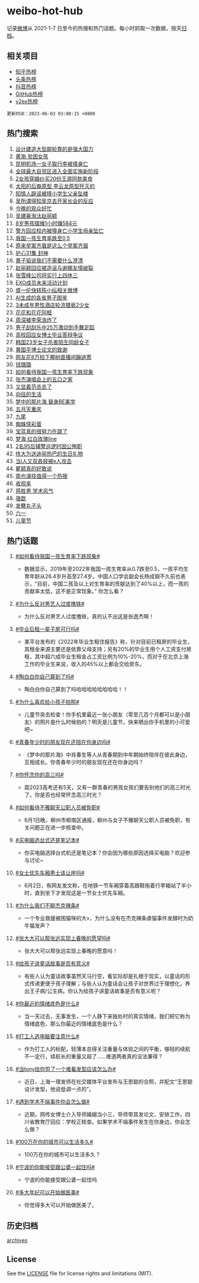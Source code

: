 # weibo-hot-hub

记录[微博](https://www.weibo.com)从 2021-1-7 日至今的热搜和热门话题。每小时抓取一次数据，按天[归档](archives)。

## 相关项目

- [知乎热榜](https://github.com/lonnyzhang423/zhihu-hot-hub)
- [头条热榜](https://github.com/lonnyzhang423/toutiao-hot-hub)
- [抖音热榜](https://github.com/lonnyzhang423/douyin-hot-hub)
- [GitHub热榜](https://github.com/lonnyzhang423/github-hot-hub)
- [v2ex热榜](https://github.com/lonnyzhang423/v2ex-hot-hub)


`更新时间：2023-06-03 03:08:15 +0800`

## 热门搜索

1. [设计建造大型邮轮靠的是强大国力](https://m.weibo.cn/search?containerid=100103type%3D1%26t%3D10%26q%3D%23%E8%AE%BE%E8%AE%A1%E5%BB%BA%E9%80%A0%E5%A4%A7%E5%9E%8B%E9%82%AE%E8%BD%AE%E9%9D%A0%E7%9A%84%E6%98%AF%E5%BC%BA%E5%A4%A7%E5%9B%BD%E5%8A%9B%23&stream_entry_id=51&isnewpage=1&extparam=seat%3D1%26pos%3D0%26cate%3D10103%26stream_entry_id%3D51%26filter_type%3Drealtimehot%26dgr%3D0%26c_type%3D51%26display_time%3D1685732893%26pre_seqid%3D168573289378304831213&luicode=10000011&lfid=106003type%253D25%2526t%253D3%2526disable_hot%253D1%2526filter_type%253Drealtimehot)
1. [黄渤 贫困女孩](https://m.weibo.cn/search?containerid=100103type%3D1%26t%3D10%26q%3D%E9%BB%84%E6%B8%A4+%E8%B4%AB%E5%9B%B0%E5%A5%B3%E5%AD%A9&stream_entry_id=31&isnewpage=1&extparam=seat%3D1%26stream_entry_id%3D31%26realpos%3D1%26c_type%3D31%26lcate%3D5001%26dgr%3D0%26cate%3D5001%26q%3D%25E9%25BB%2584%25E6%25B8%25A4%2520%25E8%25B4%25AB%25E5%259B%25B0%25E5%25A5%25B3%25E5%25AD%25A9%26filter_type%3Drealtimehot%26band_rank%3D1%26flag%3D2%26pos%3D0%26display_time%3D1685732893%26pre_seqid%3D168573289378304831213&luicode=10000011&lfid=106003type%253D25%2526t%253D3%2526disable_hot%253D1%2526filter_type%253Drealtimehot)
1. [昆明机场一女子取行李被撞身亡](https://m.weibo.cn/search?containerid=100103type%3D1%26t%3D10%26q%3D%23%E6%98%86%E6%98%8E%E6%9C%BA%E5%9C%BA%E4%B8%80%E5%A5%B3%E5%AD%90%E5%8F%96%E8%A1%8C%E6%9D%8E%E8%A2%AB%E6%92%9E%E8%BA%AB%E4%BA%A1%23&stream_entry_id=31&isnewpage=1&extparam=seat%3D1%26stream_entry_id%3D31%26realpos%3D2%26c_type%3D31%26lcate%3D5001%26dgr%3D0%26cate%3D5001%26q%3D%2523%25E6%2598%2586%25E6%2598%258E%25E6%259C%25BA%25E5%259C%25BA%25E4%25B8%2580%25E5%25A5%25B3%25E5%25AD%2590%25E5%258F%2596%25E8%25A1%258C%25E6%259D%258E%25E8%25A2%25AB%25E6%2592%259E%25E8%25BA%25AB%25E4%25BA%25A1%2523%26filter_type%3Drealtimehot%26band_rank%3D2%26flag%3D0%26pos%3D1%26display_time%3D1685732893%26pre_seqid%3D168573289378304831213&luicode=10000011&lfid=106003type%253D25%2526t%253D3%2526disable_hot%253D1%2526filter_type%253Drealtimehot)
1. [全球最大自贸区进入全面实施新阶段](https://m.weibo.cn/search?containerid=100103type%3D1%26t%3D10%26q%3D%23%E5%85%A8%E7%90%83%E6%9C%80%E5%A4%A7%E8%87%AA%E8%B4%B8%E5%8C%BA%E8%BF%9B%E5%85%A5%E5%85%A8%E9%9D%A2%E5%AE%9E%E6%96%BD%E6%96%B0%E9%98%B6%E6%AE%B5%23&stream_entry_id=31&isnewpage=1&extparam=seat%3D1%26stream_entry_id%3D31%26realpos%3D3%26c_type%3D31%26lcate%3D5001%26dgr%3D0%26cate%3D5001%26q%3D%2523%25E5%2585%25A8%25E7%2590%2583%25E6%259C%2580%25E5%25A4%25A7%25E8%2587%25AA%25E8%25B4%25B8%25E5%258C%25BA%25E8%25BF%259B%25E5%2585%25A5%25E5%2585%25A8%25E9%259D%25A2%25E5%25AE%259E%25E6%2596%25BD%25E6%2596%25B0%25E9%2598%25B6%25E6%25AE%25B5%2523%26filter_type%3Drealtimehot%26band_rank%3D3%26flag%3D0%26pos%3D2%26display_time%3D1685732893%26pre_seqid%3D168573289378304831213&luicode=10000011&lfid=106003type%253D25%2526t%253D3%2526disable_hot%253D1%2526filter_type%253Drealtimehot)
1. [2女孩穿婚纱买20份王源同款美食](https://m.weibo.cn/search?containerid=100103type%3D1%26t%3D10%26q%3D%232%E5%A5%B3%E5%AD%A9%E7%A9%BF%E5%A9%9A%E7%BA%B1%E4%B9%B020%E4%BB%BD%E7%8E%8B%E6%BA%90%E5%90%8C%E6%AC%BE%E7%BE%8E%E9%A3%9F%23&stream_entry_id=31&isnewpage=1&extparam=seat%3D1%26stream_entry_id%3D31%26realpos%3D4%26c_type%3D31%26lcate%3D5001%26dgr%3D0%26cate%3D5001%26q%3D%25232%25E5%25A5%25B3%25E5%25AD%25A9%25E7%25A9%25BF%25E5%25A9%259A%25E7%25BA%25B1%25E4%25B9%25B020%25E4%25BB%25BD%25E7%258E%258B%25E6%25BA%2590%25E5%2590%258C%25E6%25AC%25BE%25E7%25BE%258E%25E9%25A3%259F%2523%26filter_type%3Drealtimehot%26band_rank%3D4%26flag%3D0%26pos%3D3%26display_time%3D1685732893%26pre_seqid%3D168573289378304831213&luicode=10000011&lfid=106003type%253D25%2526t%253D3%2526disable_hot%253D1%2526filter_type%253Drealtimehot)
1. [太阳的后裔原型 李云龙原型歼灭的](https://m.weibo.cn/search?containerid=100103type%3D1%26t%3D10%26q%3D%E5%A4%AA%E9%98%B3%E7%9A%84%E5%90%8E%E8%A3%94%E5%8E%9F%E5%9E%8B+%E6%9D%8E%E4%BA%91%E9%BE%99%E5%8E%9F%E5%9E%8B%E6%AD%BC%E7%81%AD%E7%9A%84&stream_entry_id=31&isnewpage=1&extparam=seat%3D1%26stream_entry_id%3D31%26realpos%3D5%26c_type%3D31%26lcate%3D5001%26dgr%3D0%26cate%3D5001%26q%3D%25E5%25A4%25AA%25E9%2598%25B3%25E7%259A%2584%25E5%2590%258E%25E8%25A3%2594%25E5%258E%259F%25E5%259E%258B%2520%25E6%259D%258E%25E4%25BA%2591%25E9%25BE%2599%25E5%258E%259F%25E5%259E%258B%25E6%25AD%25BC%25E7%2581%25AD%25E7%259A%2584%26filter_type%3Drealtimehot%26band_rank%3D5%26flag%3D0%26pos%3D4%26display_time%3D1685732893%26pre_seqid%3D168573289378304831213&luicode=10000011&lfid=106003type%253D25%2526t%253D3%2526disable_hot%253D1%2526filter_type%253Drealtimehot)
1. [知情人辟谣被撞小学生父亲坠楼](https://m.weibo.cn/search?containerid=100103type%3D1%26t%3D10%26q%3D%23%E7%9F%A5%E6%83%85%E4%BA%BA%E8%BE%9F%E8%B0%A3%E8%A2%AB%E6%92%9E%E5%B0%8F%E5%AD%A6%E7%94%9F%E7%88%B6%E4%BA%B2%E5%9D%A0%E6%A5%BC%23&stream_entry_id=31&isnewpage=1&extparam=seat%3D1%26stream_entry_id%3D31%26realpos%3D6%26c_type%3D31%26lcate%3D5001%26dgr%3D0%26cate%3D5001%26q%3D%2523%25E7%259F%25A5%25E6%2583%2585%25E4%25BA%25BA%25E8%25BE%259F%25E8%25B0%25A3%25E8%25A2%25AB%25E6%2592%259E%25E5%25B0%258F%25E5%25AD%25A6%25E7%2594%259F%25E7%2588%25B6%25E4%25BA%25B2%25E5%259D%25A0%25E6%25A5%25BC%2523%26filter_type%3Drealtimehot%26band_rank%3D6%26flag%3D2%26pos%3D5%26display_time%3D1685732893%26pre_seqid%3D168573289378304831213&luicode=10000011&lfid=106003type%253D25%2526t%253D3%2526disable_hot%253D1%2526filter_type%253Drealtimehot)
1. [吴所谓得知吴京去开家长会的反应](https://m.weibo.cn/search?containerid=100103type%3D1%26t%3D10%26q%3D%23%E5%90%B4%E6%89%80%E8%B0%93%E5%BE%97%E7%9F%A5%E5%90%B4%E4%BA%AC%E5%8E%BB%E5%BC%80%E5%AE%B6%E9%95%BF%E4%BC%9A%E7%9A%84%E5%8F%8D%E5%BA%94%23&stream_entry_id=31&isnewpage=1&extparam=seat%3D1%26stream_entry_id%3D31%26realpos%3D7%26c_type%3D31%26lcate%3D5001%26dgr%3D0%26cate%3D5001%26q%3D%2523%25E5%2590%25B4%25E6%2589%2580%25E8%25B0%2593%25E5%25BE%2597%25E7%259F%25A5%25E5%2590%25B4%25E4%25BA%25AC%25E5%258E%25BB%25E5%25BC%2580%25E5%25AE%25B6%25E9%2595%25BF%25E4%25BC%259A%25E7%259A%2584%25E5%258F%258D%25E5%25BA%2594%2523%26filter_type%3Drealtimehot%26band_rank%3D7%26flag%3D0%26pos%3D6%26display_time%3D1685732893%26pre_seqid%3D168573289378304831213&luicode=10000011&lfid=106003type%253D25%2526t%253D3%2526disable_hot%253D1%2526filter_type%253Drealtimehot)
1. [今晚的观众好忙](https://m.weibo.cn/search?containerid=100103type%3D1%26t%3D10%26q%3D%23%E4%BB%8A%E6%99%9A%E7%9A%84%E8%A7%82%E4%BC%97%E5%A5%BD%E5%BF%99%23&stream_entry_id=31&isnewpage=1&extparam=seat%3D1%26stream_entry_id%3D31%26realpos%3D8%26c_type%3D31%26lcate%3D5001%26dgr%3D0%26cate%3D5001%26q%3D%2523%25E4%25BB%258A%25E6%2599%259A%25E7%259A%2584%25E8%25A7%2582%25E4%25BC%2597%25E5%25A5%25BD%25E5%25BF%2599%2523%26filter_type%3Drealtimehot%26band_rank%3D8%26flag%3D0%26pos%3D7%26display_time%3D1685732893%26pre_seqid%3D168573289378304831213&luicode=10000011&lfid=106003type%253D25%2526t%253D3%2526disable_hot%253D1%2526filter_type%253Drealtimehot)
1. [吴建豪淘汰赵丽颖](https://m.weibo.cn/search?containerid=100103type%3D1%26t%3D10%26q%3D%23%E5%90%B4%E5%BB%BA%E8%B1%AA%E6%B7%98%E6%B1%B0%E8%B5%B5%E4%B8%BD%E9%A2%96%23&stream_entry_id=31&isnewpage=1&extparam=seat%3D1%26stream_entry_id%3D31%26realpos%3D9%26c_type%3D31%26lcate%3D5001%26dgr%3D0%26cate%3D5001%26q%3D%2523%25E5%2590%25B4%25E5%25BB%25BA%25E8%25B1%25AA%25E6%25B7%2598%25E6%25B1%25B0%25E8%25B5%25B5%25E4%25B8%25BD%25E9%25A2%2596%2523%26filter_type%3Drealtimehot%26band_rank%3D9%26flag%3D0%26pos%3D8%26display_time%3D1685732893%26pre_seqid%3D168573289378304831213&luicode=10000011&lfid=106003type%253D25%2526t%253D3%2526disable_hot%253D1%2526filter_type%253Drealtimehot)
1. [8岁男孩摆摊1小时赚584元](https://m.weibo.cn/search?containerid=100103type%3D1%26t%3D10%26q%3D%238%E5%B2%81%E7%94%B7%E5%AD%A9%E6%91%86%E6%91%8A1%E5%B0%8F%E6%97%B6%E8%B5%9A584%E5%85%83%23&stream_entry_id=31&isnewpage=1&extparam=seat%3D1%26stream_entry_id%3D31%26realpos%3D10%26c_type%3D31%26lcate%3D5001%26dgr%3D0%26cate%3D5001%26q%3D%25238%25E5%25B2%2581%25E7%2594%25B7%25E5%25AD%25A9%25E6%2591%2586%25E6%2591%258A1%25E5%25B0%258F%25E6%2597%25B6%25E8%25B5%259A584%25E5%2585%2583%2523%26filter_type%3Drealtimehot%26band_rank%3D10%26flag%3D0%26pos%3D9%26display_time%3D1685732893%26pre_seqid%3D168573289378304831213&luicode=10000011&lfid=106003type%253D25%2526t%253D3%2526disable_hot%253D1%2526filter_type%253Drealtimehot)
1. [警方回应校内被撞身亡小学生母亲坠亡](https://m.weibo.cn/search?containerid=100103type%3D1%26t%3D10%26q%3D%23%E8%AD%A6%E6%96%B9%E5%9B%9E%E5%BA%94%E6%A0%A1%E5%86%85%E8%A2%AB%E6%92%9E%E8%BA%AB%E4%BA%A1%E5%B0%8F%E5%AD%A6%E7%94%9F%E6%AF%8D%E4%BA%B2%E5%9D%A0%E4%BA%A1%23&stream_entry_id=31&isnewpage=1&extparam=seat%3D1%26stream_entry_id%3D31%26realpos%3D11%26c_type%3D31%26lcate%3D5001%26dgr%3D0%26cate%3D5001%26q%3D%2523%25E8%25AD%25A6%25E6%2596%25B9%25E5%259B%259E%25E5%25BA%2594%25E6%25A0%25A1%25E5%2586%2585%25E8%25A2%25AB%25E6%2592%259E%25E8%25BA%25AB%25E4%25BA%25A1%25E5%25B0%258F%25E5%25AD%25A6%25E7%2594%259F%25E6%25AF%258D%25E4%25BA%25B2%25E5%259D%25A0%25E4%25BA%25A1%2523%26filter_type%3Drealtimehot%26band_rank%3D11%26flag%3D2%26pos%3D10%26display_time%3D1685732893%26pre_seqid%3D168573289378304831213&luicode=10000011&lfid=106003type%253D25%2526t%253D3%2526disable_hot%253D1%2526filter_type%253Drealtimehot)
1. [我国一孩生育率跌至0.5](https://m.weibo.cn/search?containerid=100103type%3D1%26t%3D10%26q%3D%23%E6%88%91%E5%9B%BD%E4%B8%80%E5%AD%A9%E7%94%9F%E8%82%B2%E7%8E%87%E8%B7%8C%E8%87%B30.5%23&stream_entry_id=31&isnewpage=1&extparam=seat%3D1%26stream_entry_id%3D31%26realpos%3D12%26c_type%3D31%26lcate%3D5001%26dgr%3D0%26cate%3D5001%26q%3D%2523%25E6%2588%2591%25E5%259B%25BD%25E4%25B8%2580%25E5%25AD%25A9%25E7%2594%259F%25E8%2582%25B2%25E7%258E%2587%25E8%25B7%258C%25E8%2587%25B30.5%2523%26filter_type%3Drealtimehot%26band_rank%3D12%26flag%3D2%26pos%3D11%26display_time%3D1685732893%26pre_seqid%3D168573289378304831213&luicode=10000011&lfid=106003type%253D25%2526t%253D3%2526disable_hot%253D1%2526filter_type%253Drealtimehot)
1. [原来举案齐眉是这么个举案齐眉](https://m.weibo.cn/search?containerid=100103type%3D1%26t%3D10%26q%3D%E5%8E%9F%E6%9D%A5%E4%B8%BE%E6%A1%88%E9%BD%90%E7%9C%89%E6%98%AF%E8%BF%99%E4%B9%88%E4%B8%AA%E4%B8%BE%E6%A1%88%E9%BD%90%E7%9C%89&stream_entry_id=31&isnewpage=1&extparam=seat%3D1%26stream_entry_id%3D31%26realpos%3D13%26c_type%3D31%26lcate%3D5001%26dgr%3D0%26cate%3D5001%26q%3D%25E5%258E%259F%25E6%259D%25A5%25E4%25B8%25BE%25E6%25A1%2588%25E9%25BD%2590%25E7%259C%2589%25E6%2598%25AF%25E8%25BF%2599%25E4%25B9%2588%25E4%25B8%25AA%25E4%25B8%25BE%25E6%25A1%2588%25E9%25BD%2590%25E7%259C%2589%26filter_type%3Drealtimehot%26band_rank%3D13%26flag%3D0%26pos%3D12%26display_time%3D1685732893%26pre_seqid%3D168573289378304831213&luicode=10000011&lfid=106003type%253D25%2526t%253D3%2526disable_hot%253D1%2526filter_type%253Drealtimehot)
1. [护心31集 封神](https://m.weibo.cn/search?containerid=100103type%3D1%26t%3D10%26q%3D%E6%8A%A4%E5%BF%8331%E9%9B%86+%E5%B0%81%E7%A5%9E&stream_entry_id=31&isnewpage=1&extparam=seat%3D1%26stream_entry_id%3D31%26realpos%3D14%26c_type%3D31%26lcate%3D5001%26dgr%3D0%26cate%3D5001%26q%3D%25E6%258A%25A4%25E5%25BF%258331%25E9%259B%2586%2520%25E5%25B0%2581%25E7%25A5%259E%26filter_type%3Drealtimehot%26band_rank%3D14%26flag%3D0%26pos%3D13%26display_time%3D1685732893%26pre_seqid%3D168573289378304831213&luicode=10000011&lfid=106003type%253D25%2526t%253D3%2526disable_hot%253D1%2526filter_type%253Drealtimehot)
1. [黄子韬说我们不需要什么澄清](https://m.weibo.cn/search?containerid=100103type%3D1%26t%3D10%26q%3D%23%E9%BB%84%E5%AD%90%E9%9F%AC%E8%AF%B4%E6%88%91%E4%BB%AC%E4%B8%8D%E9%9C%80%E8%A6%81%E4%BB%80%E4%B9%88%E6%BE%84%E6%B8%85%23&stream_entry_id=31&isnewpage=1&extparam=seat%3D1%26stream_entry_id%3D31%26realpos%3D15%26c_type%3D31%26lcate%3D5001%26dgr%3D0%26cate%3D5001%26q%3D%2523%25E9%25BB%2584%25E5%25AD%2590%25E9%259F%25AC%25E8%25AF%25B4%25E6%2588%2591%25E4%25BB%25AC%25E4%25B8%258D%25E9%259C%2580%25E8%25A6%2581%25E4%25BB%2580%25E4%25B9%2588%25E6%25BE%2584%25E6%25B8%2585%2523%26filter_type%3Drealtimehot%26band_rank%3D15%26flag%3D0%26pos%3D14%26display_time%3D1685732893%26pre_seqid%3D168573289378304831213&luicode=10000011&lfid=106003type%253D25%2526t%253D3%2526disable_hot%253D1%2526filter_type%253Drealtimehot)
1. [赵丽颖回应被造谣与谢娜友情破裂](https://m.weibo.cn/search?containerid=100103type%3D1%26t%3D10%26q%3D%23%E8%B5%B5%E4%B8%BD%E9%A2%96%E5%9B%9E%E5%BA%94%E8%A2%AB%E9%80%A0%E8%B0%A3%E4%B8%8E%E8%B0%A2%E5%A8%9C%E5%8F%8B%E6%83%85%E7%A0%B4%E8%A3%82%23&stream_entry_id=31&isnewpage=1&extparam=seat%3D1%26stream_entry_id%3D31%26realpos%3D16%26c_type%3D31%26lcate%3D5001%26dgr%3D0%26cate%3D5001%26q%3D%2523%25E8%25B5%25B5%25E4%25B8%25BD%25E9%25A2%2596%25E5%259B%259E%25E5%25BA%2594%25E8%25A2%25AB%25E9%2580%25A0%25E8%25B0%25A3%25E4%25B8%258E%25E8%25B0%25A2%25E5%25A8%259C%25E5%258F%258B%25E6%2583%2585%25E7%25A0%25B4%25E8%25A3%2582%2523%26filter_type%3Drealtimehot%26band_rank%3D16%26flag%3D2%26pos%3D15%26display_time%3D1685732893%26pre_seqid%3D168573289378304831213&luicode=10000011&lfid=106003type%253D25%2526t%253D3%2526disable_hot%253D1%2526filter_type%253Drealtimehot)
1. [张雪峰公司将实行上四休三](https://m.weibo.cn/search?containerid=100103type%3D1%26t%3D10%26q%3D%23%E5%BC%A0%E9%9B%AA%E5%B3%B0%E5%85%AC%E5%8F%B8%E5%B0%86%E5%AE%9E%E8%A1%8C%E4%B8%8A%E5%9B%9B%E4%BC%91%E4%B8%89%23&stream_entry_id=31&isnewpage=1&extparam=seat%3D1%26stream_entry_id%3D31%26realpos%3D17%26c_type%3D31%26lcate%3D5001%26dgr%3D0%26cate%3D5001%26q%3D%2523%25E5%25BC%25A0%25E9%259B%25AA%25E5%25B3%25B0%25E5%2585%25AC%25E5%258F%25B8%25E5%25B0%2586%25E5%25AE%259E%25E8%25A1%258C%25E4%25B8%258A%25E5%259B%259B%25E4%25BC%2591%25E4%25B8%2589%2523%26filter_type%3Drealtimehot%26band_rank%3D17%26flag%3D0%26pos%3D16%26display_time%3D1685732893%26pre_seqid%3D168573289378304831213&luicode=10000011&lfid=106003type%253D25%2526t%253D3%2526disable_hot%253D1%2526filter_type%253Drealtimehot)
1. [EXO成员未来活动计划](https://m.weibo.cn/search?containerid=100103type%3D1%26t%3D10%26q%3DEXO%E6%88%90%E5%91%98%E6%9C%AA%E6%9D%A5%E6%B4%BB%E5%8A%A8%E8%AE%A1%E5%88%92&stream_entry_id=31&isnewpage=1&extparam=seat%3D1%26stream_entry_id%3D31%26realpos%3D18%26c_type%3D31%26lcate%3D5001%26dgr%3D0%26cate%3D5001%26q%3DEXO%25E6%2588%2590%25E5%2591%2598%25E6%259C%25AA%25E6%259D%25A5%25E6%25B4%25BB%25E5%258A%25A8%25E8%25AE%25A1%25E5%2588%2592%26filter_type%3Drealtimehot%26band_rank%3D18%26flag%3D0%26pos%3D17%26display_time%3D1685732893%26pre_seqid%3D168573289378304831213&luicode=10000011&lfid=106003type%253D25%2526t%253D3%2526disable_hot%253D1%2526filter_type%253Drealtimehot)
1. [盛一伦快转陈小纭相关微博](https://m.weibo.cn/search?containerid=100103type%3D1%26t%3D10%26q%3D%23%E7%9B%9B%E4%B8%80%E4%BC%A6%E5%BF%AB%E8%BD%AC%E9%99%88%E5%B0%8F%E7%BA%AD%E7%9B%B8%E5%85%B3%E5%BE%AE%E5%8D%9A%23&stream_entry_id=31&isnewpage=1&extparam=seat%3D1%26stream_entry_id%3D31%26realpos%3D19%26c_type%3D31%26lcate%3D5001%26dgr%3D0%26cate%3D5001%26q%3D%2523%25E7%259B%259B%25E4%25B8%2580%25E4%25BC%25A6%25E5%25BF%25AB%25E8%25BD%25AC%25E9%2599%2588%25E5%25B0%258F%25E7%25BA%25AD%25E7%259B%25B8%25E5%2585%25B3%25E5%25BE%25AE%25E5%258D%259A%2523%26filter_type%3Drealtimehot%26band_rank%3D19%26flag%3D0%26pos%3D18%26display_time%3D1685732893%26pre_seqid%3D168573289378304831213&luicode=10000011&lfid=106003type%253D25%2526t%253D3%2526disable_hot%253D1%2526filter_type%253Drealtimehot)
1. [AI生成的各省男子图鉴](https://m.weibo.cn/search?containerid=100103type%3D1%26t%3D10%26q%3DAI%E7%94%9F%E6%88%90%E7%9A%84%E5%90%84%E7%9C%81%E7%94%B7%E5%AD%90%E5%9B%BE%E9%89%B4&stream_entry_id=31&isnewpage=1&extparam=seat%3D1%26stream_entry_id%3D31%26realpos%3D20%26c_type%3D31%26lcate%3D5001%26dgr%3D0%26cate%3D5001%26q%3DAI%25E7%2594%259F%25E6%2588%2590%25E7%259A%2584%25E5%2590%2584%25E7%259C%2581%25E7%2594%25B7%25E5%25AD%2590%25E5%259B%25BE%25E9%2589%25B4%26filter_type%3Drealtimehot%26band_rank%3D20%26flag%3D0%26pos%3D19%26display_time%3D1685732893%26pre_seqid%3D168573289378304831213&luicode=10000011&lfid=106003type%253D25%2526t%253D3%2526disable_hot%253D1%2526filter_type%253Drealtimehot)
1. [3未成年男性酒店轮流猥亵2少女](https://m.weibo.cn/search?containerid=100103type%3D1%26t%3D10%26q%3D%233%E6%9C%AA%E6%88%90%E5%B9%B4%E7%94%B7%E6%80%A7%E9%85%92%E5%BA%97%E8%BD%AE%E6%B5%81%E7%8C%A5%E4%BA%B52%E5%B0%91%E5%A5%B3%23&stream_entry_id=31&isnewpage=1&extparam=seat%3D1%26stream_entry_id%3D31%26realpos%3D21%26c_type%3D31%26lcate%3D5001%26dgr%3D0%26cate%3D5001%26q%3D%25233%25E6%259C%25AA%25E6%2588%2590%25E5%25B9%25B4%25E7%2594%25B7%25E6%2580%25A7%25E9%2585%2592%25E5%25BA%2597%25E8%25BD%25AE%25E6%25B5%2581%25E7%258C%25A5%25E4%25BA%25B52%25E5%25B0%2591%25E5%25A5%25B3%2523%26filter_type%3Drealtimehot%26band_rank%3D21%26flag%3D2%26pos%3D20%26display_time%3D1685732893%26pre_seqid%3D168573289378304831213&luicode=10000011&lfid=106003type%253D25%2526t%253D3%2526disable_hot%253D1%2526filter_type%253Drealtimehot)
1. [花花和花花同框](https://m.weibo.cn/search?containerid=100103type%3D1%26t%3D10%26q%3D%23%E8%8A%B1%E8%8A%B1%E5%92%8C%E8%8A%B1%E8%8A%B1%E5%90%8C%E6%A1%86%23&stream_entry_id=31&isnewpage=1&extparam=seat%3D1%26stream_entry_id%3D31%26realpos%3D22%26c_type%3D31%26lcate%3D5001%26dgr%3D0%26cate%3D5001%26q%3D%2523%25E8%258A%25B1%25E8%258A%25B1%25E5%2592%258C%25E8%258A%25B1%25E8%258A%25B1%25E5%2590%258C%25E6%25A1%2586%2523%26filter_type%3Drealtimehot%26band_rank%3D22%26flag%3D0%26pos%3D21%26display_time%3D1685732893%26pre_seqid%3D168573289378304831213&luicode=10000011&lfid=106003type%253D25%2526t%253D3%2526disable_hot%253D1%2526filter_type%253Drealtimehot)
1. [周深被李荣浩炸了](https://m.weibo.cn/search?containerid=100103type%3D1%26t%3D10%26q%3D%23%E5%91%A8%E6%B7%B1%E8%A2%AB%E6%9D%8E%E8%8D%A3%E6%B5%A9%E7%82%B8%E4%BA%86%23&stream_entry_id=31&isnewpage=1&extparam=seat%3D1%26stream_entry_id%3D31%26realpos%3D23%26c_type%3D31%26lcate%3D5001%26dgr%3D0%26cate%3D5001%26q%3D%2523%25E5%2591%25A8%25E6%25B7%25B1%25E8%25A2%25AB%25E6%259D%258E%25E8%258D%25A3%25E6%25B5%25A9%25E7%2582%25B8%25E4%25BA%2586%2523%26filter_type%3Drealtimehot%26band_rank%3D23%26flag%3D1%26pos%3D22%26display_time%3D1685732893%26pre_seqid%3D168573289378304831213&luicode=10000011&lfid=106003type%253D25%2526t%253D3%2526disable_hot%253D1%2526filter_type%253Drealtimehot)
1. [男子刮刮乐中25万激动到手舞足蹈](https://m.weibo.cn/search?containerid=100103type%3D1%26t%3D10%26q%3D%23%E7%94%B7%E5%AD%90%E5%88%AE%E5%88%AE%E4%B9%90%E4%B8%AD25%E4%B8%87%E6%BF%80%E5%8A%A8%E5%88%B0%E6%89%8B%E8%88%9E%E8%B6%B3%E8%B9%88%23&stream_entry_id=31&isnewpage=1&extparam=seat%3D1%26stream_entry_id%3D31%26realpos%3D24%26c_type%3D31%26lcate%3D5001%26dgr%3D0%26cate%3D5001%26q%3D%2523%25E7%2594%25B7%25E5%25AD%2590%25E5%2588%25AE%25E5%2588%25AE%25E4%25B9%2590%25E4%25B8%25AD25%25E4%25B8%2587%25E6%25BF%2580%25E5%258A%25A8%25E5%2588%25B0%25E6%2589%258B%25E8%2588%259E%25E8%25B6%25B3%25E8%25B9%2588%2523%26filter_type%3Drealtimehot%26band_rank%3D24%26flag%3D0%26pos%3D23%26display_time%3D1685732893%26pre_seqid%3D168573289378304831213&luicode=10000011&lfid=106003type%253D25%2526t%253D3%2526disable_hot%253D1%2526filter_type%253Drealtimehot)
1. [高校回应女博士毕业答辩争议](https://m.weibo.cn/search?containerid=100103type%3D1%26t%3D10%26q%3D%23%E9%AB%98%E6%A0%A1%E5%9B%9E%E5%BA%94%E5%A5%B3%E5%8D%9A%E5%A3%AB%E6%AF%95%E4%B8%9A%E7%AD%94%E8%BE%A9%E4%BA%89%E8%AE%AE%23&stream_entry_id=31&isnewpage=1&extparam=seat%3D1%26stream_entry_id%3D31%26realpos%3D25%26c_type%3D31%26lcate%3D5001%26dgr%3D0%26cate%3D5001%26q%3D%2523%25E9%25AB%2598%25E6%25A0%25A1%25E5%259B%259E%25E5%25BA%2594%25E5%25A5%25B3%25E5%258D%259A%25E5%25A3%25AB%25E6%25AF%2595%25E4%25B8%259A%25E7%25AD%2594%25E8%25BE%25A9%25E4%25BA%2589%25E8%25AE%25AE%2523%26filter_type%3Drealtimehot%26band_rank%3D25%26flag%3D0%26pos%3D24%26display_time%3D1685732893%26pre_seqid%3D168573289378304831213&luicode=10000011&lfid=106003type%253D25%2526t%253D3%2526disable_hot%253D1%2526filter_type%253Drealtimehot)
1. [韩国23岁女子杀害陌生同龄女子](https://m.weibo.cn/search?containerid=100103type%3D1%26t%3D10%26q%3D%23%E9%9F%A9%E5%9B%BD23%E5%B2%81%E5%A5%B3%E5%AD%90%E6%9D%80%E5%AE%B3%E9%99%8C%E7%94%9F%E5%90%8C%E9%BE%84%E5%A5%B3%E5%AD%90%23&stream_entry_id=31&isnewpage=1&extparam=seat%3D1%26stream_entry_id%3D31%26realpos%3D26%26c_type%3D31%26lcate%3D5001%26dgr%3D0%26cate%3D5001%26q%3D%2523%25E9%259F%25A9%25E5%259B%25BD23%25E5%25B2%2581%25E5%25A5%25B3%25E5%25AD%2590%25E6%259D%2580%25E5%25AE%25B3%25E9%2599%258C%25E7%2594%259F%25E5%2590%258C%25E9%25BE%2584%25E5%25A5%25B3%25E5%25AD%2590%2523%26filter_type%3Drealtimehot%26band_rank%3D26%26flag%3D0%26pos%3D25%26display_time%3D1685732893%26pre_seqid%3D168573289378304831213&luicode=10000011&lfid=106003type%253D25%2526t%253D3%2526disable_hot%253D1%2526filter_type%253Drealtimehot)
1. [黄国平博士论文的致谢](https://m.weibo.cn/search?containerid=100103type%3D1%26t%3D10%26q%3D%E9%BB%84%E5%9B%BD%E5%B9%B3%E5%8D%9A%E5%A3%AB%E8%AE%BA%E6%96%87%E7%9A%84%E8%87%B4%E8%B0%A2&stream_entry_id=31&isnewpage=1&extparam=seat%3D1%26stream_entry_id%3D31%26realpos%3D27%26c_type%3D31%26lcate%3D5001%26dgr%3D0%26cate%3D5001%26q%3D%25E9%25BB%2584%25E5%259B%25BD%25E5%25B9%25B3%25E5%258D%259A%25E5%25A3%25AB%25E8%25AE%25BA%25E6%2596%2587%25E7%259A%2584%25E8%2587%25B4%25E8%25B0%25A2%26filter_type%3Drealtimehot%26band_rank%3D27%26flag%3D0%26pos%3D26%26display_time%3D1685732893%26pre_seqid%3D168573289378304831213&luicode=10000011&lfid=106003type%253D25%2526t%253D3%2526disable_hot%253D1%2526filter_type%253Drealtimehot)
1. [网友花8万拍下椰树直播间蹦迪票](https://m.weibo.cn/search?containerid=100103type%3D1%26t%3D10%26q%3D%23%E7%BD%91%E5%8F%8B%E8%8A%B18%E4%B8%87%E6%8B%8D%E4%B8%8B%E6%A4%B0%E6%A0%91%E7%9B%B4%E6%92%AD%E9%97%B4%E8%B9%A6%E8%BF%AA%E7%A5%A8%23&stream_entry_id=31&isnewpage=1&extparam=seat%3D1%26stream_entry_id%3D31%26realpos%3D28%26c_type%3D31%26lcate%3D5001%26dgr%3D0%26cate%3D5001%26q%3D%2523%25E7%25BD%2591%25E5%258F%258B%25E8%258A%25B18%25E4%25B8%2587%25E6%258B%258D%25E4%25B8%258B%25E6%25A4%25B0%25E6%25A0%2591%25E7%259B%25B4%25E6%2592%25AD%25E9%2597%25B4%25E8%25B9%25A6%25E8%25BF%25AA%25E7%25A5%25A8%2523%26filter_type%3Drealtimehot%26band_rank%3D28%26flag%3D0%26pos%3D27%26display_time%3D1685732893%26pre_seqid%3D168573289378304831213&luicode=10000011&lfid=106003type%253D25%2526t%253D3%2526disable_hot%253D1%2526filter_type%253Drealtimehot)
1. [钱璐璐](https://m.weibo.cn/search?containerid=100103type%3D1%26t%3D10%26q%3D%E9%92%B1%E7%92%90%E7%92%90&stream_entry_id=31&isnewpage=1&extparam=seat%3D1%26stream_entry_id%3D31%26realpos%3D29%26c_type%3D31%26lcate%3D5001%26dgr%3D0%26cate%3D5001%26q%3D%25E9%2592%25B1%25E7%2592%2590%25E7%2592%2590%26filter_type%3Drealtimehot%26band_rank%3D29%26flag%3D0%26pos%3D28%26display_time%3D1685732893%26pre_seqid%3D168573289378304831213&luicode=10000011&lfid=106003type%253D25%2526t%253D3%2526disable_hot%253D1%2526filter_type%253Drealtimehot)
1. [如何看待我国一孩生育率下跌现象](https://m.weibo.cn/search?containerid=100103type%3D1%26t%3D10%26q%3D%23%E5%A6%82%E4%BD%95%E7%9C%8B%E5%BE%85%E6%88%91%E5%9B%BD%E4%B8%80%E5%AD%A9%E7%94%9F%E8%82%B2%E7%8E%87%E4%B8%8B%E8%B7%8C%E7%8E%B0%E8%B1%A1%23&stream_entry_id=31&isnewpage=1&extparam=seat%3D1%26stream_entry_id%3D31%26realpos%3D30%26c_type%3D31%26lcate%3D5001%26dgr%3D0%26cate%3D5001%26q%3D%2523%25E5%25A6%2582%25E4%25BD%2595%25E7%259C%258B%25E5%25BE%2585%25E6%2588%2591%25E5%259B%25BD%25E4%25B8%2580%25E5%25AD%25A9%25E7%2594%259F%25E8%2582%25B2%25E7%258E%2587%25E4%25B8%258B%25E8%25B7%258C%25E7%258E%25B0%25E8%25B1%25A1%2523%26filter_type%3Drealtimehot%26band_rank%3D30%26flag%3D0%26pos%3D29%26display_time%3D1685732893%26pre_seqid%3D168573289378304831213&luicode=10000011&lfid=106003type%253D25%2526t%253D3%2526disable_hot%253D1%2526filter_type%253Drealtimehot)
1. [张杰演唱会上的五口之家](https://m.weibo.cn/search?containerid=100103type%3D1%26t%3D10%26q%3D%23%E5%BC%A0%E6%9D%B0%E6%BC%94%E5%94%B1%E4%BC%9A%E4%B8%8A%E7%9A%84%E4%BA%94%E5%8F%A3%E4%B9%8B%E5%AE%B6%23&stream_entry_id=31&isnewpage=1&extparam=seat%3D1%26stream_entry_id%3D31%26realpos%3D31%26c_type%3D31%26lcate%3D5001%26dgr%3D0%26cate%3D5001%26q%3D%2523%25E5%25BC%25A0%25E6%259D%25B0%25E6%25BC%2594%25E5%2594%25B1%25E4%25BC%259A%25E4%25B8%258A%25E7%259A%2584%25E4%25BA%2594%25E5%258F%25A3%25E4%25B9%258B%25E5%25AE%25B6%2523%26filter_type%3Drealtimehot%26band_rank%3D31%26flag%3D0%26pos%3D30%26display_time%3D1685732893%26pre_seqid%3D168573289378304831213&luicode=10000011&lfid=106003type%253D25%2526t%253D3%2526disable_hot%253D1%2526filter_type%253Drealtimehot)
1. [又显着范丞丞了](https://m.weibo.cn/search?containerid=100103type%3D1%26t%3D10%26q%3D%23%E5%8F%88%E6%98%BE%E7%9D%80%E8%8C%83%E4%B8%9E%E4%B8%9E%E4%BA%86%23&stream_entry_id=31&isnewpage=1&extparam=seat%3D1%26stream_entry_id%3D31%26realpos%3D32%26c_type%3D31%26lcate%3D5001%26dgr%3D0%26cate%3D5001%26q%3D%2523%25E5%258F%2588%25E6%2598%25BE%25E7%259D%2580%25E8%258C%2583%25E4%25B8%259E%25E4%25B8%259E%25E4%25BA%2586%2523%26filter_type%3Drealtimehot%26band_rank%3D32%26flag%3D0%26pos%3D31%26display_time%3D1685732893%26pre_seqid%3D168573289378304831213&luicode=10000011&lfid=106003type%253D25%2526t%253D3%2526disable_hot%253D1%2526filter_type%253Drealtimehot)
1. [向往的生活](https://m.weibo.cn/search?containerid=100103type%3D1%26t%3D10%26q%3D%E5%90%91%E5%BE%80%E7%9A%84%E7%94%9F%E6%B4%BB&stream_entry_id=31&isnewpage=1&extparam=seat%3D1%26stream_entry_id%3D31%26realpos%3D33%26c_type%3D31%26lcate%3D5001%26dgr%3D0%26cate%3D5001%26q%3D%25E5%2590%2591%25E5%25BE%2580%25E7%259A%2584%25E7%2594%259F%25E6%25B4%25BB%26filter_type%3Drealtimehot%26band_rank%3D33%26flag%3D0%26pos%3D32%26display_time%3D1685732893%26pre_seqid%3D168573289378304831213&luicode=10000011&lfid=106003type%253D25%2526t%253D3%2526disable_hot%253D1%2526filter_type%253Drealtimehot)
1. [梦中的那片海 替身BE美学](https://m.weibo.cn/search?containerid=100103type%3D1%26t%3D10%26q%3D%E6%A2%A6%E4%B8%AD%E7%9A%84%E9%82%A3%E7%89%87%E6%B5%B7+%E6%9B%BF%E8%BA%ABBE%E7%BE%8E%E5%AD%A6&stream_entry_id=31&isnewpage=1&extparam=seat%3D1%26stream_entry_id%3D31%26realpos%3D34%26c_type%3D31%26lcate%3D5001%26dgr%3D0%26cate%3D5001%26q%3D%25E6%25A2%25A6%25E4%25B8%25AD%25E7%259A%2584%25E9%2582%25A3%25E7%2589%2587%25E6%25B5%25B7%2520%25E6%259B%25BF%25E8%25BA%25ABBE%25E7%25BE%258E%25E5%25AD%25A6%26filter_type%3Drealtimehot%26band_rank%3D34%26flag%3D0%26pos%3D33%26display_time%3D1685732893%26pre_seqid%3D168573289378304831213&luicode=10000011&lfid=106003type%253D25%2526t%253D3%2526disable_hot%253D1%2526filter_type%253Drealtimehot)
1. [五月天重庆](https://m.weibo.cn/search?containerid=100103type%3D1%26t%3D10%26q%3D%23%E4%BA%94%E6%9C%88%E5%A4%A9%E9%87%8D%E5%BA%86%23&stream_entry_id=31&isnewpage=1&extparam=seat%3D1%26stream_entry_id%3D31%26realpos%3D35%26c_type%3D31%26lcate%3D5001%26dgr%3D0%26cate%3D5001%26q%3D%2523%25E4%25BA%2594%25E6%259C%2588%25E5%25A4%25A9%25E9%2587%258D%25E5%25BA%2586%2523%26filter_type%3Drealtimehot%26band_rank%3D35%26flag%3D0%26pos%3D34%26display_time%3D1685732893%26pre_seqid%3D168573289378304831213&luicode=10000011&lfid=106003type%253D25%2526t%253D3%2526disable_hot%253D1%2526filter_type%253Drealtimehot)
1. [九尾](https://m.weibo.cn/search?containerid=100103type%3D1%26t%3D10%26q%3D%E4%B9%9D%E5%B0%BE&stream_entry_id=31&isnewpage=1&extparam=seat%3D1%26stream_entry_id%3D31%26realpos%3D36%26c_type%3D31%26lcate%3D5001%26dgr%3D0%26cate%3D5001%26q%3D%25E4%25B9%259D%25E5%25B0%25BE%26filter_type%3Drealtimehot%26band_rank%3D36%26flag%3D0%26pos%3D35%26display_time%3D1685732893%26pre_seqid%3D168573289378304831213&luicode=10000011&lfid=106003type%253D25%2526t%253D3%2526disable_hot%253D1%2526filter_type%253Drealtimehot)
1. [蜘蛛侠彩蛋](https://m.weibo.cn/search?containerid=100103type%3D1%26t%3D10%26q%3D%E8%9C%98%E8%9B%9B%E4%BE%A0%E5%BD%A9%E8%9B%8B&stream_entry_id=31&isnewpage=1&extparam=seat%3D1%26stream_entry_id%3D31%26realpos%3D37%26c_type%3D31%26lcate%3D5001%26dgr%3D0%26cate%3D5001%26q%3D%25E8%259C%2598%25E8%259B%259B%25E4%25BE%25A0%25E5%25BD%25A9%25E8%259B%258B%26filter_type%3Drealtimehot%26band_rank%3D37%26flag%3D0%26pos%3D36%26display_time%3D1685732893%26pre_seqid%3D168573289378304831213&luicode=10000011&lfid=106003type%253D25%2526t%253D3%2526disable_hot%253D1%2526filter_type%253Drealtimehot)
1. [宝蓝真的很努力在跳了](https://m.weibo.cn/search?containerid=100103type%3D1%26t%3D10%26q%3D%23%E5%AE%9D%E8%93%9D%E7%9C%9F%E7%9A%84%E5%BE%88%E5%8A%AA%E5%8A%9B%E5%9C%A8%E8%B7%B3%E4%BA%86%23&stream_entry_id=31&isnewpage=1&extparam=seat%3D1%26stream_entry_id%3D31%26realpos%3D38%26c_type%3D31%26lcate%3D5001%26dgr%3D0%26cate%3D5001%26q%3D%2523%25E5%25AE%259D%25E8%2593%259D%25E7%259C%259F%25E7%259A%2584%25E5%25BE%2588%25E5%258A%25AA%25E5%258A%259B%25E5%259C%25A8%25E8%25B7%25B3%25E4%25BA%2586%2523%26filter_type%3Drealtimehot%26band_rank%3D38%26flag%3D0%26pos%3D37%26display_time%3D1685732893%26pre_seqid%3D168573289378304831213&luicode=10000011&lfid=106003type%253D25%2526t%253D3%2526disable_hot%253D1%2526filter_type%253Drealtimehot)
1. [梦海 红白玫瑰line](https://m.weibo.cn/search?containerid=100103type%3D1%26t%3D10%26q%3D%E6%A2%A6%E6%B5%B7+%E7%BA%A2%E7%99%BD%E7%8E%AB%E7%91%B0line&stream_entry_id=31&isnewpage=1&extparam=seat%3D1%26stream_entry_id%3D31%26realpos%3D39%26c_type%3D31%26lcate%3D5001%26dgr%3D0%26cate%3D5001%26q%3D%25E6%25A2%25A6%25E6%25B5%25B7%2520%25E7%25BA%25A2%25E7%2599%25BD%25E7%258E%25AB%25E7%2591%25B0line%26filter_type%3Drealtimehot%26band_rank%3D39%26flag%3D0%26pos%3D38%26display_time%3D1685732893%26pre_seqid%3D168573289378304831213&luicode=10000011&lfid=106003type%253D25%2526t%253D3%2526disable_hot%253D1%2526filter_type%253Drealtimehot)
1. [2名95后辅警巡逻时因公殉职](https://m.weibo.cn/search?containerid=100103type%3D1%26t%3D10%26q%3D%232%E5%90%8D95%E5%90%8E%E8%BE%85%E8%AD%A6%E5%B7%A1%E9%80%BB%E6%97%B6%E5%9B%A0%E5%85%AC%E6%AE%89%E8%81%8C%23&stream_entry_id=31&isnewpage=1&extparam=seat%3D1%26stream_entry_id%3D31%26realpos%3D40%26c_type%3D31%26lcate%3D5001%26dgr%3D0%26cate%3D5001%26q%3D%25232%25E5%2590%258D95%25E5%2590%258E%25E8%25BE%2585%25E8%25AD%25A6%25E5%25B7%25A1%25E9%2580%25BB%25E6%2597%25B6%25E5%259B%25A0%25E5%2585%25AC%25E6%25AE%2589%25E8%2581%258C%2523%26filter_type%3Drealtimehot%26band_rank%3D40%26flag%3D0%26pos%3D39%26display_time%3D1685732893%26pre_seqid%3D168573289378304831213&luicode=10000011&lfid=106003type%253D25%2526t%253D3%2526disable_hot%253D1%2526filter_type%253Drealtimehot)
1. [佟大为送迪丽热巴的生日礼物](https://m.weibo.cn/search?containerid=100103type%3D1%26t%3D10%26q%3D%23%E4%BD%9F%E5%A4%A7%E4%B8%BA%E9%80%81%E8%BF%AA%E4%B8%BD%E7%83%AD%E5%B7%B4%E7%9A%84%E7%94%9F%E6%97%A5%E7%A4%BC%E7%89%A9%23&stream_entry_id=31&isnewpage=1&extparam=seat%3D1%26stream_entry_id%3D31%26realpos%3D41%26c_type%3D31%26lcate%3D5001%26dgr%3D0%26cate%3D5001%26q%3D%2523%25E4%25BD%259F%25E5%25A4%25A7%25E4%25B8%25BA%25E9%2580%2581%25E8%25BF%25AA%25E4%25B8%25BD%25E7%2583%25AD%25E5%25B7%25B4%25E7%259A%2584%25E7%2594%259F%25E6%2597%25A5%25E7%25A4%25BC%25E7%2589%25A9%2523%26filter_type%3Drealtimehot%26band_rank%3D41%26flag%3D0%26pos%3D40%26display_time%3D1685732893%26pre_seqid%3D168573289378304831213&luicode=10000011&lfid=106003type%253D25%2526t%253D3%2526disable_hot%253D1%2526filter_type%253Drealtimehot)
1. [当i人又双叒叕被e人攻击](https://m.weibo.cn/search?containerid=100103type%3D1%26t%3D10%26q%3D%E5%BD%93i%E4%BA%BA%E5%8F%88%E5%8F%8C%E5%8F%92%E5%8F%95%E8%A2%ABe%E4%BA%BA%E6%94%BB%E5%87%BB&stream_entry_id=31&isnewpage=1&extparam=seat%3D1%26stream_entry_id%3D31%26realpos%3D42%26c_type%3D31%26lcate%3D5001%26dgr%3D0%26cate%3D5001%26q%3D%25E5%25BD%2593i%25E4%25BA%25BA%25E5%258F%2588%25E5%258F%258C%25E5%258F%2592%25E5%258F%2595%25E8%25A2%25ABe%25E4%25BA%25BA%25E6%2594%25BB%25E5%2587%25BB%26filter_type%3Drealtimehot%26band_rank%3D42%26flag%3D0%26pos%3D41%26display_time%3D1685732893%26pre_seqid%3D168573289378304831213&luicode=10000011&lfid=106003type%253D25%2526t%253D3%2526disable_hot%253D1%2526filter_type%253Drealtimehot)
1. [瞿颖真的好敢说](https://m.weibo.cn/search?containerid=100103type%3D1%26t%3D10%26q%3D%E7%9E%BF%E9%A2%96%E7%9C%9F%E7%9A%84%E5%A5%BD%E6%95%A2%E8%AF%B4&stream_entry_id=31&isnewpage=1&extparam=seat%3D1%26stream_entry_id%3D31%26realpos%3D43%26c_type%3D31%26lcate%3D5001%26dgr%3D0%26cate%3D5001%26q%3D%25E7%259E%25BF%25E9%25A2%2596%25E7%259C%259F%25E7%259A%2584%25E5%25A5%25BD%25E6%2595%25A2%25E8%25AF%25B4%26filter_type%3Drealtimehot%26band_rank%3D43%26flag%3D0%26pos%3D42%26display_time%3D1685732893%26pre_seqid%3D168573289378304831213&luicode=10000011&lfid=106003type%253D25%2526t%253D3%2526disable_hot%253D1%2526filter_type%253Drealtimehot)
1. [周也演技值得一个热搜](https://m.weibo.cn/search?containerid=100103type%3D1%26t%3D10%26q%3D%23%E5%91%A8%E4%B9%9F%E6%BC%94%E6%8A%80%E5%80%BC%E5%BE%97%E4%B8%80%E4%B8%AA%E7%83%AD%E6%90%9C%23&stream_entry_id=31&isnewpage=1&extparam=seat%3D1%26stream_entry_id%3D31%26realpos%3D44%26c_type%3D31%26lcate%3D5001%26dgr%3D0%26cate%3D5001%26q%3D%2523%25E5%2591%25A8%25E4%25B9%259F%25E6%25BC%2594%25E6%258A%2580%25E5%2580%25BC%25E5%25BE%2597%25E4%25B8%2580%25E4%25B8%25AA%25E7%2583%25AD%25E6%2590%259C%2523%26filter_type%3Drealtimehot%26band_rank%3D44%26flag%3D0%26pos%3D43%26display_time%3D1685732893%26pre_seqid%3D168573289378304831213&luicode=10000011&lfid=106003type%253D25%2526t%253D3%2526disable_hot%253D1%2526filter_type%253Drealtimehot)
1. [收视率](https://m.weibo.cn/search?containerid=100103type%3D1%26t%3D10%26q%3D%E6%94%B6%E8%A7%86%E7%8E%87&stream_entry_id=31&isnewpage=1&extparam=seat%3D1%26stream_entry_id%3D31%26realpos%3D45%26c_type%3D31%26lcate%3D5001%26dgr%3D0%26cate%3D5001%26q%3D%25E6%2594%25B6%25E8%25A7%2586%25E7%258E%2587%26filter_type%3Drealtimehot%26band_rank%3D45%26flag%3D0%26pos%3D44%26display_time%3D1685732893%26pre_seqid%3D168573289378304831213&luicode=10000011&lfid=106003type%253D25%2526t%253D3%2526disable_hot%253D1%2526filter_type%253Drealtimehot)
1. [蒋胜男 学术风气](https://m.weibo.cn/search?containerid=100103type%3D1%26t%3D10%26q%3D%E8%92%8B%E8%83%9C%E7%94%B7+%E5%AD%A6%E6%9C%AF%E9%A3%8E%E6%B0%94&stream_entry_id=31&isnewpage=1&extparam=seat%3D1%26stream_entry_id%3D31%26realpos%3D46%26c_type%3D31%26lcate%3D5001%26dgr%3D0%26cate%3D5001%26q%3D%25E8%2592%258B%25E8%2583%259C%25E7%2594%25B7%2520%25E5%25AD%25A6%25E6%259C%25AF%25E9%25A3%258E%25E6%25B0%2594%26filter_type%3Drealtimehot%26band_rank%3D46%26flag%3D0%26pos%3D45%26display_time%3D1685732893%26pre_seqid%3D168573289378304831213&luicode=10000011&lfid=106003type%253D25%2526t%253D3%2526disable_hot%253D1%2526filter_type%253Drealtimehot)
1. [骆歆](https://m.weibo.cn/search?containerid=100103type%3D1%26t%3D10%26q%3D%E9%AA%86%E6%AD%86&stream_entry_id=31&isnewpage=1&extparam=seat%3D1%26stream_entry_id%3D31%26realpos%3D47%26c_type%3D31%26lcate%3D5001%26dgr%3D0%26cate%3D5001%26q%3D%25E9%25AA%2586%25E6%25AD%2586%26filter_type%3Drealtimehot%26band_rank%3D47%26flag%3D0%26pos%3D46%26display_time%3D1685732893%26pre_seqid%3D168573289378304831213&luicode=10000011&lfid=106003type%253D25%2526t%253D3%2526disable_hot%253D1%2526filter_type%253Drealtimehot)
1. [发簪丸子头](https://m.weibo.cn/search?containerid=100103type%3D1%26t%3D10%26q%3D%E5%8F%91%E7%B0%AA%E4%B8%B8%E5%AD%90%E5%A4%B4&stream_entry_id=31&isnewpage=1&extparam=seat%3D1%26stream_entry_id%3D31%26realpos%3D48%26c_type%3D31%26lcate%3D5001%26dgr%3D0%26cate%3D5001%26q%3D%25E5%258F%2591%25E7%25B0%25AA%25E4%25B8%25B8%25E5%25AD%2590%25E5%25A4%25B4%26filter_type%3Drealtimehot%26band_rank%3D48%26flag%3D0%26pos%3D47%26display_time%3D1685732893%26pre_seqid%3D168573289378304831213&luicode=10000011&lfid=106003type%253D25%2526t%253D3%2526disable_hot%253D1%2526filter_type%253Drealtimehot)
1. [六一](https://m.weibo.cn/search?containerid=100103type%3D1%26t%3D10%26q%3D%E5%85%AD%E4%B8%80&stream_entry_id=31&isnewpage=1&extparam=seat%3D1%26stream_entry_id%3D31%26realpos%3D49%26c_type%3D31%26lcate%3D5001%26dgr%3D0%26cate%3D5001%26q%3D%25E5%2585%25AD%25E4%25B8%2580%26filter_type%3Drealtimehot%26band_rank%3D49%26flag%3D0%26pos%3D48%26display_time%3D1685732893%26pre_seqid%3D168573289378304831213&luicode=10000011&lfid=106003type%253D25%2526t%253D3%2526disable_hot%253D1%2526filter_type%253Drealtimehot)
1. [儿童节](https://m.weibo.cn/search?containerid=100103type%3D1%26t%3D10%26q%3D%E5%84%BF%E7%AB%A5%E8%8A%82&stream_entry_id=31&isnewpage=1&extparam=seat%3D1%26stream_entry_id%3D31%26realpos%3D50%26c_type%3D31%26lcate%3D5001%26dgr%3D0%26cate%3D5001%26q%3D%25E5%2584%25BF%25E7%25AB%25A5%25E8%258A%2582%26filter_type%3Drealtimehot%26band_rank%3D50%26flag%3D0%26pos%3D49%26display_time%3D1685732893%26pre_seqid%3D168573289378304831213&luicode=10000011&lfid=106003type%253D25%2526t%253D3%2526disable_hot%253D1%2526filter_type%253Drealtimehot)

## 热门话题

1. [#如何看待我国一孩生育率下跌现象#](https://m.weibo.cn/search?containerid=231522type%3D1%26t%3D10%26q%3D%23%E5%A6%82%E4%BD%95%E7%9C%8B%E5%BE%85%E6%88%91%E5%9B%BD%E4%B8%80%E5%AD%A9%E7%94%9F%E8%82%B2%E7%8E%87%E4%B8%8B%E8%B7%8C%E7%8E%B0%E8%B1%A1%23&stream_entry_id=128&isnewpage=1&extparam=seat%3D1%26lcate%3D5004%26cate%3D5004%26c_type%3D128%26unitid%3D1685716136268%26dgr%3D0%26pos%3D1-0-0%26display_time%3D1685732895%26pre_seqid%3D1685732895296032667111&luicode=10000011&lfid=231648_-_4)
    - 数据显示，2019年至2022年我国一孩生育率从0.7跌至0.5，一孩平均生育年龄从26.4岁升高至27.4岁。中国人口学会副会长杨成钢不久前也表示，“目前，中国二孩及以上对生育率的贡献达到了40%以上，而一孩的贡献率太低，这不是正常现象。” 你怎么看？

1. [#为什么反对男艺人过度撸铁#](https://m.weibo.cn/search?containerid=231522type%3D1%26t%3D10%26q%3D%23%E4%B8%BA%E4%BB%80%E4%B9%88%E5%8F%8D%E5%AF%B9%E7%94%B7%E8%89%BA%E4%BA%BA%E8%BF%87%E5%BA%A6%E6%92%B8%E9%93%81%23&stream_entry_id=128&isnewpage=1&extparam=seat%3D1%26lcate%3D5004%26cate%3D5004%26c_type%3D128%26unitid%3D1685693880402%26dgr%3D0%26pos%3D1-0-1%26display_time%3D1685732895%26pre_seqid%3D1685732895296032667111&luicode=10000011&lfid=231648_-_4)
    - 为什么反对男艺人过度撸铁，真的认不出这是张逸杰啊！

1. [#毕业后租一辈子房可行吗#](https://m.weibo.cn/search?containerid=231522type%3D1%26t%3D10%26q%3D%23%E6%AF%95%E4%B8%9A%E5%90%8E%E7%A7%9F%E4%B8%80%E8%BE%88%E5%AD%90%E6%88%BF%E5%8F%AF%E8%A1%8C%E5%90%97%23&stream_entry_id=128&isnewpage=1&extparam=seat%3D1%26lcate%3D5004%26cate%3D5004%26c_type%3D128%26unitid%3D1685680998096%26dgr%3D0%26pos%3D1-0-2%26display_time%3D1685732895%26pre_seqid%3D1685732895296032667111&luicode=10000011&lfid=231648_-_4)
    - 某平台发布的《2022年毕业生租住报告》称，针对目前已租房的毕业生，其租金来源主要还是依靠父母支持；另有20%的毕业生用个人工资支付房租，其中超六成毕业生租金占工资比例为10%-20%，而对于在北京上海工作的毕业生来说，收入的45%以上都会交给房东。

1. [#陶白白你自己算到了吗#](https://m.weibo.cn/search?containerid=231522type%3D1%26t%3D10%26q%3D%23%E9%99%B6%E7%99%BD%E7%99%BD%E4%BD%A0%E8%87%AA%E5%B7%B1%E7%AE%97%E5%88%B0%E4%BA%86%E5%90%97%23&stream_entry_id=128&isnewpage=1&extparam=seat%3D1%26lcate%3D5004%26cate%3D5004%26c_type%3D128%26unitid%3D1685691177583%26dgr%3D0%26pos%3D1-0-3%26display_time%3D1685732895%26pre_seqid%3D1685732895296032667111&luicode=10000011&lfid=231648_-_4)
    - 陶白白你自己算到了吗哈哈哈哈哈哈哈哈！！

1. [#为什么喜欢给小孩子拍照#](https://m.weibo.cn/search?containerid=231522type%3D1%26t%3D10%26q%3D%23%E4%B8%BA%E4%BB%80%E4%B9%88%E5%96%9C%E6%AC%A2%E7%BB%99%E5%B0%8F%E5%AD%A9%E5%AD%90%E6%8B%8D%E7%85%A7%23&stream_entry_id=128&isnewpage=1&extparam=seat%3D1%26lcate%3D5004%26cate%3D5004%26c_type%3D128%26unitid%3D1685585302922%26dgr%3D0%26pos%3D1-0-4%26display_time%3D1685732895%26pre_seqid%3D1685732895296032667111&luicode=10000011&lfid=231648_-_4)
    - 儿童节突击检查！你手机里最近一张小朋友（零至几百个月都可以是小朋友）的照片是什么时候拍的？明天是儿童节，快来晒出你手机里的小可爱吧~

1. [#青春年少时的朋友现在还陪在你身边吗#](https://m.weibo.cn/search?containerid=231522type%3D1%26t%3D10%26q%3D%23%E9%9D%92%E6%98%A5%E5%B9%B4%E5%B0%91%E6%97%B6%E7%9A%84%E6%9C%8B%E5%8F%8B%E7%8E%B0%E5%9C%A8%E8%BF%98%E9%99%AA%E5%9C%A8%E4%BD%A0%E8%BA%AB%E8%BE%B9%E5%90%97%23&stream_entry_id=128&isnewpage=1&extparam=seat%3D1%26lcate%3D5004%26cate%3D5004%26c_type%3D128%26unitid%3D1685701371190%26dgr%3D0%26pos%3D1-0-5%26display_time%3D1685732895%26pre_seqid%3D1685732895296032667111&luicode=10000011&lfid=231648_-_4)
    - 《梦中的那片海》中肖春生等人从青春期到中年期始终陪伴在彼此身边，互相成长。你青春年少时的朋友现在还在你身边吗？

1. [#你怀念你的高三吗#](https://m.weibo.cn/search?containerid=231522type%3D1%26t%3D10%26q%3D%23%E4%BD%A0%E6%80%80%E5%BF%B5%E4%BD%A0%E7%9A%84%E9%AB%98%E4%B8%89%E5%90%97%23&stream_entry_id=128&isnewpage=1&extparam=seat%3D1%26lcate%3D5004%26cate%3D5004%26c_type%3D128%26unitid%3D1685695973321%26dgr%3D0%26pos%3D1-0-6%26display_time%3D1685732895%26pre_seqid%3D1685732895296032667111&luicode=10000011&lfid=231648_-_4)
    - 距2023高考还有5天，又有一群青春的男孩女孩们要告别他们的高三时光了。你是否也经常怀念高三时光？  ​​​

1. [#如何看待不雅聊天公职人员被免职#](https://m.weibo.cn/search?containerid=231522type%3D1%26t%3D10%26q%3D%23%E5%A6%82%E4%BD%95%E7%9C%8B%E5%BE%85%E4%B8%8D%E9%9B%85%E8%81%8A%E5%A4%A9%E5%85%AC%E8%81%8C%E4%BA%BA%E5%91%98%E8%A2%AB%E5%85%8D%E8%81%8C%23&stream_entry_id=128&isnewpage=1&extparam=seat%3D1%26lcate%3D5004%26cate%3D5004%26c_type%3D128%26unitid%3D1685633903902%26dgr%3D0%26pos%3D1-0-7%26display_time%3D1685732895%26pre_seqid%3D1685732895296032667111&luicode=10000011&lfid=231648_-_4)
    - 6月1日晚，柳州市柳南区通报，柳州与女子不雅聊天公职人员被免职，有关问题正在进一步核查中。

1. [#买电脑选台式还是笔记本#](https://m.weibo.cn/search?containerid=231522type%3D1%26t%3D10%26q%3D%23%E4%B9%B0%E7%94%B5%E8%84%91%E9%80%89%E5%8F%B0%E5%BC%8F%E8%BF%98%E6%98%AF%E7%AC%94%E8%AE%B0%E6%9C%AC%23&stream_entry_id=128&isnewpage=1&extparam=seat%3D1%26lcate%3D5004%26cate%3D5004%26c_type%3D128%26unitid%3D1685612906935%26dgr%3D0%26pos%3D1-0-8%26display_time%3D1685732895%26pre_seqid%3D1685732895296032667111&luicode=10000011&lfid=231648_-_4)
    - 你买电脑选择台式机还是笔记本？你会因为哪些原因选择买电脑？欢迎参与讨论~ ​

1. [#女士优先车厢男士该让座吗#](https://m.weibo.cn/search?containerid=231522type%3D1%26t%3D10%26q%3D%23%E5%A5%B3%E5%A3%AB%E4%BC%98%E5%85%88%E8%BD%A6%E5%8E%A2%E7%94%B7%E5%A3%AB%E8%AF%A5%E8%AE%A9%E5%BA%A7%E5%90%97%23&stream_entry_id=128&isnewpage=1&extparam=seat%3D1%26lcate%3D5004%26cate%3D5004%26c_type%3D128%26unitid%3D1685708865027%26dgr%3D0%26pos%3D1-0-9%26display_time%3D1685732895%26pre_seqid%3D1685732895296032667111&luicode=10000011&lfid=231648_-_4)
    - 6月2日，有网友发文称，在地铁一节车厢穿着高跟鞋拖着行李箱站了半小时，直到坐下才发现这是一节女士优先车厢。

1. [#为什么我们不聊杰克辣条#](https://m.weibo.cn/search?containerid=231522type%3D1%26t%3D10%26q%3D%23%E4%B8%BA%E4%BB%80%E4%B9%88%E6%88%91%E4%BB%AC%E4%B8%8D%E8%81%8A%E6%9D%B0%E5%85%8B%E8%BE%A3%E6%9D%A1%23&stream_entry_id=128&isnewpage=1&extparam=seat%3D1%26lcate%3D5004%26cate%3D5004%26c_type%3D128%26unitid%3D1685602424303%26dgr%3D0%26pos%3D1-0-10%26display_time%3D1685732895%26pre_seqid%3D1685732895296032667111&luicode=10000011&lfid=231648_-_4)
    - 一个专业救援被困猫咪的大v，为什么没有在杰克辣条虐猫事件发酵时为奶牛猫发声？

1. [#张大大可以帮张远实现上春晚的愿望吗#](https://m.weibo.cn/search?containerid=231522type%3D1%26t%3D10%26q%3D%23%E5%BC%A0%E5%A4%A7%E5%A4%A7%E5%8F%AF%E4%BB%A5%E5%B8%AE%E5%BC%A0%E8%BF%9C%E5%AE%9E%E7%8E%B0%E4%B8%8A%E6%98%A5%E6%99%9A%E7%9A%84%E6%84%BF%E6%9C%9B%E5%90%97%23&stream_entry_id=128&isnewpage=1&extparam=seat%3D1%26lcate%3D5004%26cate%3D5004%26c_type%3D128%26unitid%3D1685702555284%26dgr%3D0%26pos%3D1-0-11%26display_time%3D1685732895%26pre_seqid%3D1685732895296032667111&luicode=10000011&lfid=231648_-_4)
    - 张大大可以帮张远实现上春晚的愿意吗！

1. [#给孩子讲童话故事是否有意义#](https://m.weibo.cn/search?containerid=231522type%3D1%26t%3D10%26q%3D%23%E7%BB%99%E5%AD%A9%E5%AD%90%E8%AE%B2%E7%AB%A5%E8%AF%9D%E6%95%85%E4%BA%8B%E6%98%AF%E5%90%A6%E6%9C%89%E6%84%8F%E4%B9%89%23&stream_entry_id=128&isnewpage=1&extparam=seat%3D1%26lcate%3D5004%26cate%3D5004%26c_type%3D128%26unitid%3D1685592208385%26dgr%3D0%26pos%3D1-0-12%26display_time%3D1685732895%26pre_seqid%3D1685732895296032667111&luicode=10000011&lfid=231648_-_4)
    - 有些人认为童话故事虽然天马行空，看实际却是扎根于现实，以童话的形式传递更便于孩子理解；与些人认为童话会让孩子对世界过于理想化，养出王子病/公主病。你认为给孩子讲童话故事是否有意义呢？

1. [#你最近的情绪底色是什么#](https://m.weibo.cn/search?containerid=231522type%3D1%26t%3D10%26q%3D%23%E4%BD%A0%E6%9C%80%E8%BF%91%E7%9A%84%E6%83%85%E7%BB%AA%E5%BA%95%E8%89%B2%E6%98%AF%E4%BB%80%E4%B9%88%23&stream_entry_id=128&isnewpage=1&extparam=seat%3D1%26lcate%3D5004%26cate%3D5004%26c_type%3D128%26unitid%3D1685628823029%26dgr%3D0%26pos%3D1-0-13%26display_time%3D1685732895%26pre_seqid%3D1685732895296032667111&luicode=10000011&lfid=231648_-_4)
    - 当一天过去，无事发生，一个人静下来独处时的真实情绪，我们把它称为情绪底色，那么你最近的情绪底色是什么？

1. [#打工人选电脑要注意什么#](https://m.weibo.cn/search?containerid=231522type%3D1%26t%3D10%26q%3D%23%E6%89%93%E5%B7%A5%E4%BA%BA%E9%80%89%E7%94%B5%E8%84%91%E8%A6%81%E6%B3%A8%E6%84%8F%E4%BB%80%E4%B9%88%23&stream_entry_id=128&isnewpage=1&extparam=seat%3D1%26lcate%3D5004%26cate%3D5004%26c_type%3D128%26unitid%3D1685704975705%26dgr%3D0%26pos%3D1-0-14%26display_time%3D1685732895%26pre_seqid%3D1685732895296032667111&luicode=10000011&lfid=231648_-_4)
    - 作为打工人的标配，轻薄本总得关注重量与体验之间的平衡，够轻的续航不一定行，续航长的重量又超了……难道两者真的没法兼得？

1. [#当tony给你剪了一个难看发型应该怎么办#](https://m.weibo.cn/search?containerid=231522type%3D1%26t%3D10%26q%3D%23%E5%BD%93tony%E7%BB%99%E4%BD%A0%E5%89%AA%E4%BA%86%E4%B8%80%E4%B8%AA%E9%9A%BE%E7%9C%8B%E5%8F%91%E5%9E%8B%E5%BA%94%E8%AF%A5%E6%80%8E%E4%B9%88%E5%8A%9E%23&stream_entry_id=128&isnewpage=1&extparam=seat%3D1%26lcate%3D5004%26cate%3D5004%26c_type%3D128%26unitid%3D1685698386992%26dgr%3D0%26pos%3D1-0-15%26display_time%3D1685732895%26pre_seqid%3D1685732895296032667111&luicode=10000011&lfid=231648_-_4)
    - 近日，上海一理发师在社交媒体平台发布与王思聪的合照，并配文“王思聪设计发型，他说低调一点的”。

1. [#遇到学术不端事件你会怎么做#](https://m.weibo.cn/search?containerid=231522type%3D1%26t%3D10%26q%3D%23%E9%81%87%E5%88%B0%E5%AD%A6%E6%9C%AF%E4%B8%8D%E7%AB%AF%E4%BA%8B%E4%BB%B6%E4%BD%A0%E4%BC%9A%E6%80%8E%E4%B9%88%E5%81%9A%23&stream_entry_id=128&isnewpage=1&extparam=seat%3D1%26lcate%3D5004%26cate%3D5004%26c_type%3D128%26unitid%3D1685689989651%26dgr%3D0%26pos%3D1-0-16%26display_time%3D1685732895%26pre_seqid%3D1685732895296032667111&luicode=10000011&lfid=231648_-_4)
    - 近期，网传女博士介入导师婚姻当小三，导师带其发论文、安排工作，四川省教育厅回应：学校正核查。如果学术不端事件发生在你身边，你会怎么做？  ​​​

1. [#100万在你的城市可以生活多久#](https://m.weibo.cn/search?containerid=231522type%3D1%26t%3D10%26q%3D%23100%E4%B8%87%E5%9C%A8%E4%BD%A0%E7%9A%84%E5%9F%8E%E5%B8%82%E5%8F%AF%E4%BB%A5%E7%94%9F%E6%B4%BB%E5%A4%9A%E4%B9%85%23&stream_entry_id=128&isnewpage=1&extparam=seat%3D1%26lcate%3D5004%26cate%3D5004%26c_type%3D128%26unitid%3D1685663270052%26dgr%3D0%26pos%3D1-0-17%26display_time%3D1685732895%26pre_seqid%3D1685732895296032667111&luicode=10000011&lfid=231648_-_4)
    - 100万在你的城市可以生活多久？

1. [#宁波的你能接受跟公婆一起住吗#](https://m.weibo.cn/search?containerid=231522type%3D1%26t%3D10%26q%3D%23%E5%AE%81%E6%B3%A2%E7%9A%84%E4%BD%A0%E8%83%BD%E6%8E%A5%E5%8F%97%E8%B7%9F%E5%85%AC%E5%A9%86%E4%B8%80%E8%B5%B7%E4%BD%8F%E5%90%97%23&stream_entry_id=128&isnewpage=1&extparam=seat%3D1%26lcate%3D5004%26cate%3D5004%26c_type%3D128%26unitid%3D1685631243321%26dgr%3D0%26pos%3D1-0-18%26display_time%3D1685732895%26pre_seqid%3D1685732895296032667111&luicode=10000011&lfid=231648_-_4)
    - 宁波的你能接受跟公婆一起住吗

1. [#多大年纪可以开始做医美#](https://m.weibo.cn/search?containerid=231522type%3D1%26t%3D10%26q%3D%23%E5%A4%9A%E5%A4%A7%E5%B9%B4%E7%BA%AA%E5%8F%AF%E4%BB%A5%E5%BC%80%E5%A7%8B%E5%81%9A%E5%8C%BB%E7%BE%8E%23&stream_entry_id=128&isnewpage=1&extparam=seat%3D1%26lcate%3D5004%26cate%3D5004%26c_type%3D128%26unitid%3D1685686688972%26dgr%3D0%26pos%3D1-0-19%26display_time%3D1685732895%26pre_seqid%3D1685732895296032667111&luicode=10000011&lfid=231648_-_4)
    - 你觉得多大可以开始做医美了。


## 历史归档

[archives](archives)

## License

See the [LICENSE](LICENSE) file for license rights and limitations (MIT).

